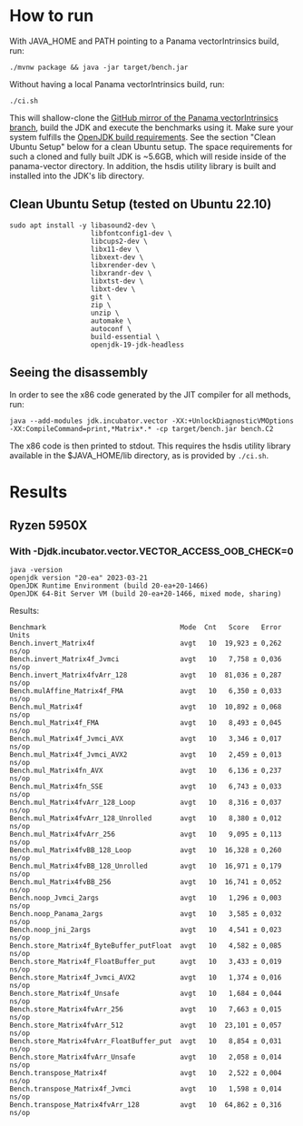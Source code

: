 # How to run

With JAVA_HOME and PATH pointing to a Panama vectorIntrinsics build, run:

```
./mvnw package && java -jar target/bench.jar
```

Without having a local Panama vectorIntrinsics build, run:
```
./ci.sh
```
This will shallow-clone the [GitHub mirror of the Panama vectorIntrinsics branch](https://github.com/openjdk/panama-vector/tree/vectorIntrinsics), build the JDK and execute the benchmarks using it. Make sure your system fulfills the [OpenJDK build requirements](https://github.com/openjdk/panama-vector/blob/vectorIntrinsics/doc/building.md). See the section "Clean Ubuntu Setup" below for a clean Ubuntu setup.
The space requirements for such a cloned and fully built JDK is ~5.6GB, which will reside inside of the panama-vector directory.
In addition, the hsdis utility library is built and installed into the JDK's lib directory.

## Clean Ubuntu Setup (tested on Ubuntu 22.10)

```
sudo apt install -y libasound2-dev \
                    libfontconfig1-dev \
                    libcups2-dev \
                    libx11-dev \
                    libxext-dev \
                    libxrender-dev \
                    libxrandr-dev \
                    libxtst-dev \
                    libxt-dev \
                    git \
                    zip \
                    unzip \
                    automake \
                    autoconf \
                    build-essential \
                    openjdk-19-jdk-headless
```

## Seeing the disassembly

In order to see the x86 code generated by the JIT compiler for all methods, run:
```
java --add-modules jdk.incubator.vector -XX:+UnlockDiagnosticVMOptions -XX:CompileCommand=print,*Matrix*.* -cp target/bench.jar bench.C2
```
The x86 code is then printed to stdout. This requires the hsdis utility library available in the $JAVA_HOME/lib directory, as is provided by `./ci.sh`.

# Results

## Ryzen 5950X
### With -Djdk.incubator.vector.VECTOR_ACCESS_OOB_CHECK=0
```
java -version
openjdk version "20-ea" 2023-03-21
OpenJDK Runtime Environment (build 20-ea+20-1466)
OpenJDK 64-Bit Server VM (build 20-ea+20-1466, mixed mode, sharing)
```
Results:
```
Benchmark                                 Mode  Cnt   Score   Error  Units
Bench.invert_Matrix4f                     avgt   10  19,923 ± 0,262  ns/op
Bench.invert_Matrix4f_Jvmci               avgt   10   7,758 ± 0,036  ns/op
Bench.invert_Matrix4fvArr_128             avgt   10  81,036 ± 0,287  ns/op
Bench.mulAffine_Matrix4f_FMA              avgt   10   6,350 ± 0,033  ns/op
Bench.mul_Matrix4f                        avgt   10  10,892 ± 0,068  ns/op
Bench.mul_Matrix4f_FMA                    avgt   10   8,493 ± 0,045  ns/op
Bench.mul_Matrix4f_Jvmci_AVX              avgt   10   3,346 ± 0,017  ns/op
Bench.mul_Matrix4f_Jvmci_AVX2             avgt   10   2,459 ± 0,013  ns/op
Bench.mul_Matrix4fn_AVX                   avgt   10   6,136 ± 0,237  ns/op
Bench.mul_Matrix4fn_SSE                   avgt   10   6,743 ± 0,033  ns/op
Bench.mul_Matrix4fvArr_128_Loop           avgt   10   8,316 ± 0,037  ns/op
Bench.mul_Matrix4fvArr_128_Unrolled       avgt   10   8,380 ± 0,012  ns/op
Bench.mul_Matrix4fvArr_256                avgt   10   9,095 ± 0,113  ns/op
Bench.mul_Matrix4fvBB_128_Loop            avgt   10  16,328 ± 0,260  ns/op
Bench.mul_Matrix4fvBB_128_Unrolled        avgt   10  16,971 ± 0,179  ns/op
Bench.mul_Matrix4fvBB_256                 avgt   10  16,741 ± 0,052  ns/op
Bench.noop_Jvmci_2args                    avgt   10   1,296 ± 0,003  ns/op
Bench.noop_Panama_2args                   avgt   10   3,585 ± 0,032  ns/op
Bench.noop_jni_2args                      avgt   10   4,541 ± 0,023  ns/op
Bench.store_Matrix4f_ByteBuffer_putFloat  avgt   10   4,582 ± 0,085  ns/op
Bench.store_Matrix4f_FloatBuffer_put      avgt   10   3,433 ± 0,019  ns/op
Bench.store_Matrix4f_Jvmci_AVX2           avgt   10   1,374 ± 0,016  ns/op
Bench.store_Matrix4f_Unsafe               avgt   10   1,684 ± 0,044  ns/op
Bench.store_Matrix4fvArr_256              avgt   10   7,663 ± 0,015  ns/op
Bench.store_Matrix4fvArr_512              avgt   10  23,101 ± 0,057  ns/op
Bench.store_Matrix4fvArr_FloatBuffer_put  avgt   10   8,854 ± 0,031  ns/op
Bench.store_Matrix4fvArr_Unsafe           avgt   10   2,058 ± 0,014  ns/op
Bench.transpose_Matrix4f                  avgt   10   2,522 ± 0,004  ns/op
Bench.transpose_Matrix4f_Jvmci            avgt   10   1,598 ± 0,014  ns/op
Bench.transpose_Matrix4fvArr_128          avgt   10  64,862 ± 0,316  ns/op
```
